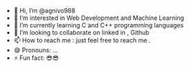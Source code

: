 - 👋 Hi, I’m @agnivo988
- 👀 I’m interested in Web Development and Machine Learning
- 🌱 I’m currently learning C and C++ programming languages
- 💞️ I’m looking to collaborate on linked in , Github 
- 📫 How to reach me : just feel free to reach me .
- 😄 Pronouns: ...
- ⚡ Fun fact: 😎😎

<!---
agnivo988/agnivo988 is a ✨ special ✨ repository because its `README.md` (this file) appears on your GitHub profile.
You can click the Preview link to take a look at your changes.
--->
